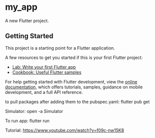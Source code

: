 # my_app

A new Flutter project.

## Getting Started

This project is a starting point for a Flutter application.

A few resources to get you started if this is your first Flutter project:

- [Lab: Write your first Flutter app](https://docs.flutter.dev/get-started/codelab)
- [Cookbook: Useful Flutter samples](https://docs.flutter.dev/cookbook)

For help getting started with Flutter development, view the
[online documentation](https://docs.flutter.dev/), which offers tutorials,
samples, guidance on mobile development, and a full API reference.

to pull packages after adding them to the pubspec.yaml:
flutter pub get

Simulator:
open -a Simulator

To run app:
flutter run  


Tutorial:
https://www.youtube.com/watch?v=f09c-nw15K8